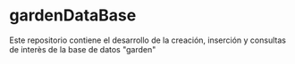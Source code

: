 # gardenDataBase
Este repositorio contiene el desarrollo de la creación, inserción y consultas de interès de la base de datos "garden"
